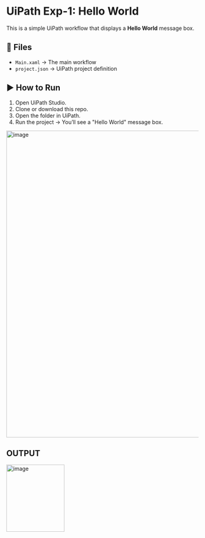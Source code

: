 # UiPath Exp-1: Hello World

This is a simple UiPath workflow that displays a **Hello World** message box.

## 📂 Files
- `Main.xaml` → The main workflow
- `project.json` → UiPath project definition

## ▶️ How to Run
1. Open UiPath Studio.
2. Clone or download this repo.
3. Open the folder in UiPath.
4. Run the project → You’ll see a "Hello World" message box.


<img width="1578" height="804" alt="image" src="https://github.com/user-attachments/assets/3a0d7a16-1619-48b0-9e3e-75d26b222cc0" />


## OUTPUT 
<img width="152" height="176" alt="image" src="https://github.com/user-attachments/assets/c9ef3ed7-dbd6-4b90-b57c-49149d8f18c0" />
